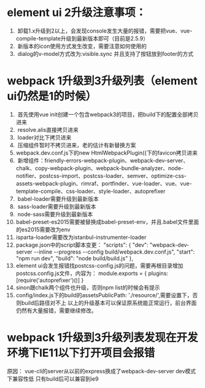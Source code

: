 # element ui 2升级注意事项：
1.  卸载1.x升级到2以上，会发现console发生大量的报错，需要把vue、vue-compile-template升级到最新版本即可（目前是2.5.9）
2.  新版本的icon使用方式发生改变，需要注意如何使用的
3.  dialog的v-model方式改为:visible.sync 并且支持了按钮放到footer的方式




# webpack 1升级到3升级列表（element ui仍然是1的时候）
1.  首先使用vue init创建一个包含webpack3的项目，把build下的配置全部拷贝进来
2.  resolve.alis直接拷贝进来
3.  loader对比下拷贝进来
4.  压缩组件暂时不拷贝进来，老的估计有新替换方案
5.  webpack.dev.conf.js下的new HtmlWebpackPlugin({下的favicon拷贝进来
6.  新增组件：friendly-errors-webpack-plugin、webpack-dev-server、chalk、copy-webpack-plugin、webpack-bundle-analyzer、node-notifier、postcss-import、postcss-loader、semver、optimize-css-assets-webpack-plugin、rimraf、portfinder、vue-loader、vue、vue-template-compile、css-loader、style-loader、autoprefixer
7.  babel-loader需要升级到最新版本
8.  sass-loader需要升级到最新版本
9.  node-sass需要升级到最新版本
10. babel-preset-es2015需要被替换成babel-preset-env，并且.babel文件里面的es2015需要改为env
11. isparta-loader需要改为istanbul-instrumenter-loader
12. package.json中的script脚本变更：
        "scripts": {
            "dev": "webpack-dev-server --inline --progress --config build/webpack.dev.conf.js",
            "start": "npm run dev",
            "build": "node build/build.js"
        },
13. element ui会发生报错找postcss-config.js的问题，需要再根目录增加postcss.config.js文件，内容为：
        module.exports = {
            plugins: [require('autoprefixer')()]
        }
14. sinon跟chalk两个组件也升级，否则npm list的时候会有提示
15. config/index.js下的build的assetsPublicPath: './resource/',需要设置下，否则build后路径对不上
以上的升级基本可以保证原系统能正常运行，前台界面仍然有大量报错，需要继续修改。

# webpack 1升级到3升级列表发现在开发环境下IE11以下打开项目会报错
原因：
vue-cli的server从以前的express换成了webpack-dev-server
dev模式下兼容性低 只有build后可以兼容到ie9
